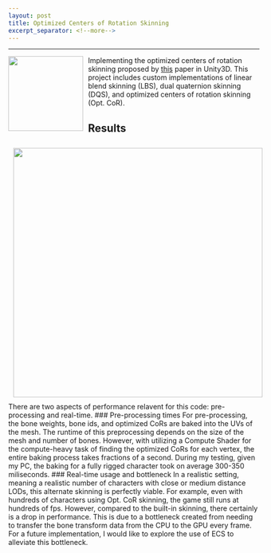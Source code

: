 ```yaml
---
layout: post
title: Optimized Centers of Rotation Skinning
excerpt_separator: <!--more-->
---
```

****
<img style="float: left;height: 150px;margin: 0px 10px 10px 0px;" src="/images/Opt CoR Comparison.gif">
Implementing the optimized centers of rotation skinning proposed by <a href="https://la.disneyresearch.com/publication/skinning-with-optimized-cors/">this</a> paper in Unity3D.
This project includes custom implementations of linear blend skinning (LBS), dual quaternion skinning (DQS), and optimized centers of rotation skinning (Opt. CoR).
<!--more-->

<h2 class="clear">Results</h2>
<div><img style="width: 500px;margin: 10px;" src="/images/Opt CoR Comparison.gif"></div>
There are two aspects of performance relavent for this code: pre-processing and real-time.
### Pre-processing times
For pre-processing, the bone weights, bone ids, and optimized CoRs are baked into the UVs of the mesh. The runtime of this preprocessing depends on the size of the mesh and number of bones. However, with utilizing a Compute Shader for the compute-heavy task of finding the optimized CoRs for each vertex, the entire baking process takes fractions of a second. During my testing, given my PC, the baking for a fully rigged character took on average 300-350 miliseconds.
### Real-time usage and bottleneck
In a realistic setting, meaning a realistic number of characters with close or medium distance LODs, this alternate skinning is perfectly viable. For example, even with hundreds of characters using Opt. CoR skinning, the game still runs at hundreds of fps. However, compared to the built-in skinning, there certainly is a drop in performance. This is due to a bottleneck created from needing to transfer the bone transform data from the CPU to the GPU every frame. For a future implementation, I would like to explore the use of ECS to alleviate this bottleneck.